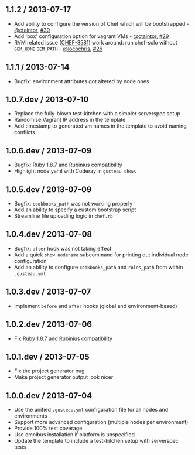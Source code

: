 ## 1.1.2 / 2013-07-17
* Add ability to configure the version of Chef which will be bootstrapped - [@ctaintor][], [#30][]
* Add 'box' configuration option for vagrant VMs - [@ctaintor][], [#29][]
* RVM related issue ([CHEF-3581](http://tickets.opscode.com/browse/CHEF-3581)) work around: run chef-solo without `GEM_HOME` `GEM_PATH` - [@locochris][], [#26][]

## 1.1.1 / 2013-07-14
* Bugfix: environment attributes got altered by node ones

## 1.0.7.dev / 2013-07-10
* Replace the fully-blown test-kitchen with a simpler serverspec setup
* Randomise Vagrant IP address in the template
* Add timestamp to generated vm names in the template to avoid naming conflicts

## 1.0.6.dev / 2013-07-09
* Bugfix: Ruby 1.8.7 and Rubinius compatibility
* Highlight node yaml with Coderay in `gusteau show`.

## 1.0.5.dev / 2013-07-09
* Bugfix: `cookbooks_path` was not working properly
* Add an ability to specify a custom bootstrap script
* Streamline file uploading logic in `chef.rb`

## 1.0.4.dev / 2013-07-08
* Bugfix: `after` hook was not taking effect
* Add a quick `show nodename` subcommand for printing out individual node configuration
* Add an ability to configure `cookbooks_path` and `roles_path` from within `.gusteau.yml`

## 1.0.3.dev / 2013-07-07
* Implement `before` and `after` hooks (global and environment-based)

## 1.0.2.dev / 2013-07-06
* Fix Ruby 1.8.7 and Rubinius compatibility

## 1.0.1.dev / 2013-07-05
* Fix the project generator bug
* Make project generator output look nicer

## 1.0.0.dev / 2013-07-04
* Use the unified `.gusteau.yml` configuration file for all nodes and environments
* Support more advanced configuration (multiple nodes per environment)
* Provide 100% test coverage
* Use omnibus installation if platform is unspecified
* Update the template to include a test-kitchen setup with serverspec tests

<!--- The following link definition list is generated by PimpMyChangelog --->
[#26]: https://github.com/locomote/gusteau/issues/26
[#29]: https://github.com/locomote/gusteau/issues/29
[#30]: https://github.com/locomote/gusteau/issues/30
[@ctaintor]: https://github.com/ctaintor
[@locochris]: https://github.com/locochris
